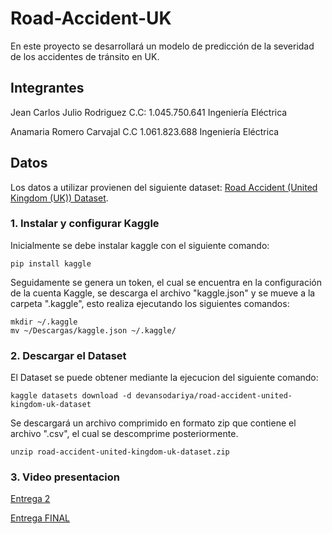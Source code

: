 # Road-Accident-UK
En este proyecto se desarrollará un modelo de predicción de la severidad de los accidentes de tránsito en UK.

## Integrantes

Jean Carlos Julio Rodriguez C.C: 1.045.750.641 Ingeniería Eléctrica 

Anamaria Romero Carvajal C.C 1.061.823.688 Ingeniería Eléctrica

## Datos

Los datos a utilizar provienen del siguiente dataset: [Road Accident (United Kingdom (UK)) Dataset](https://www.kaggle.com/datasets/devansodariya/road-accident-united-kingdom-uk-dataset).

### 1. Instalar y configurar Kaggle

Inicialmente se debe instalar kaggle con el siguiente comando:

    pip install kaggle

Seguidamente se genera un token, el cual se encuentra en la configuración de la cuenta Kaggle, se descarga el archivo "kaggle.json" y se mueve a la carpeta ".kaggle", esto realiza ejecutando los siguientes comandos:

    mkdir ~/.kaggle
    mv ~/Descargas/kaggle.json ~/.kaggle/
    
### 2. Descargar el Dataset
El Dataset se puede obtener mediante la ejecucion del siguiente comando:

    kaggle datasets download -d devansodariya/road-accident-united-kingdom-uk-dataset
    
Se descargará un archivo comprimido en formato zip que contiene el archivo ".csv", el cual se descomprime posteriormente.
    
    unzip road-accident-united-kingdom-uk-dataset.zip 
### 3. Video presentacion
[Entrega 2](https://youtu.be/_azjuCuH0oI)


[Entrega FINAL](https://youtu.be/oR8QYf-7n3c)

